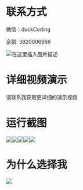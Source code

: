 # 联系方式

微信：duckCoding

企鹅: 3820006966

![在这里插入图片描述](http://upload.cxycsx.vip/91ab4bcb4f2c4c6db86365bb6d6e9c62.jpeg)

# 详细视频演示

请联系我获取更详细的演示视频

# 运行截图

![](http://www.bysj52.com/uploadfile/ueditor/image/202306/%E6%AF%95%E8%AE%BEspringboot274%E5%9F%BA%E4%BA%8Eweb%E7%9A%84%E7%94%B5%E5%BD%B1%E9%99%A2%E8%B4%AD%E7%A5%A8%E7%B3%BB%E7%BB%9F%E6%AF%95%E4%B8%9A%E8%AE%BE%E8%AE%A1/3.png)![](http://www.bysj52.com/uploadfile/ueditor/image/202306/%E6%AF%95%E8%AE%BEspringboot274%E5%9F%BA%E4%BA%8Eweb%E7%9A%84%E7%94%B5%E5%BD%B1%E9%99%A2%E8%B4%AD%E7%A5%A8%E7%B3%BB%E7%BB%9F%E6%AF%95%E4%B8%9A%E8%AE%BE%E8%AE%A1/1.png)![](http://www.bysj52.com/uploadfile/ueditor/image/202306/%E6%AF%95%E8%AE%BEspringboot274%E5%9F%BA%E4%BA%8Eweb%E7%9A%84%E7%94%B5%E5%BD%B1%E9%99%A2%E8%B4%AD%E7%A5%A8%E7%B3%BB%E7%BB%9F%E6%AF%95%E4%B8%9A%E8%AE%BE%E8%AE%A1/4.png)![](http://www.bysj52.com/uploadfile/ueditor/image/202306/%E6%AF%95%E8%AE%BEspringboot274%E5%9F%BA%E4%BA%8Eweb%E7%9A%84%E7%94%B5%E5%BD%B1%E9%99%A2%E8%B4%AD%E7%A5%A8%E7%B3%BB%E7%BB%9F%E6%AF%95%E4%B8%9A%E8%AE%BE%E8%AE%A1/2.png)![](http://www.bysj52.com/uploadfile/ueditor/image/202306/%E6%AF%95%E8%AE%BEspringboot274%E5%9F%BA%E4%BA%8Eweb%E7%9A%84%E7%94%B5%E5%BD%B1%E9%99%A2%E8%B4%AD%E7%A5%A8%E7%B3%BB%E7%BB%9F%E6%AF%95%E4%B8%9A%E8%AE%BE%E8%AE%A1/5.png)

# 为什么选择我

![](http://upload.cxycsx.vip/%E7%A8%8B%E5%BA%8F%E8%AE%BE%E8%AE%A1.png)


